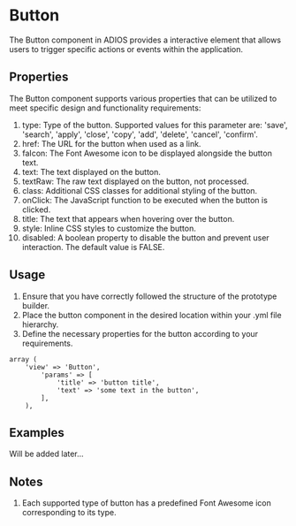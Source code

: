# Button

The Button component in ADIOS provides a interactive element that allows users to trigger specific actions or events within the application.

## Properties

The Button component supports various properties that can be utilized to meet specific design and functionality requirements:

1. type: Type of the button. Supported values for this parameter are: 'save', 'search', 'apply', 'close', 'copy', 'add', 'delete', 'cancel', 'confirm'.
2. href: The URL for the button when used as a link.
3. faIcon: The Font Awesome icon to be displayed alongside the button text.
4. text: The text displayed on the button.
5. textRaw: The raw text displayed on the button, not processed.
6. class: Additional CSS classes for additional styling of the button.
7. onClick: The JavaScript function to be executed when the button is clicked.
8. title: The text that appears when hovering over the button.
9. style: Inline CSS styles to customize the button.
10. disabled: A boolean property to disable the button and prevent user interaction. The default value is FALSE.

## Usage

1. Ensure that you have correctly followed the structure of the prototype builder.
2. Place the button component in the desired location within your .yml file hierarchy.
3. Define the necessary properties for the button according to your requirements.

```
array (
    'view' => 'Button',
        'params' => [
            'title' => 'button title',
            'text' => 'some text in the button',
        ],
    ),
```

## Examples

Will be added later...

## Notes

1. Each supported type of button has a predefined Font Awesome icon corresponding to its type.
